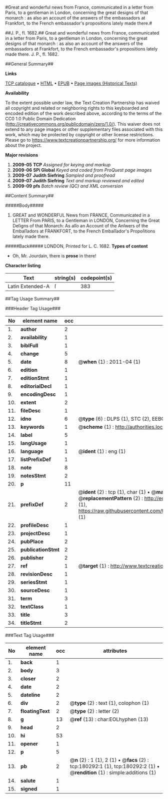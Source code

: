 #Great and wonderful news from France, communicated in a letter from Paris, to a gentleman in London, concerning the great designs of that monarch : as also an account of the answers of the embassadors at Frankfort, to the French embassador's propositions lately made there.#

##J. P., fl. 1682.##
Great and wonderful news from France, communicated in a letter from Paris, to a gentleman in London, concerning the great designs of that monarch : as also an account of the answers of the embassadors at Frankfort, to the French embassador's propositions lately made there.
J. P., fl. 1682.

##General Summary##

**Links**

[TCP catalogue](http://www.ota.ox.ac.uk/tcp/)  • 
[HTML](http://tei.it.ox.ac.uk/tcp/Texts-HTML/free/B04/B04910.html)  • 
[EPUB](http://tei.it.ox.ac.uk/tcp/Texts-EPUB/free/B04/B04910.epub) • 
[Page images (Historical Texts)](https://historicaltexts.jisc.ac.uk/eebo-53981687e)

**Availability**

To the extent possible under law, the Text Creation Partnership has waived all copyright and related or neighboring rights to this keyboarded and encoded edition of the work described above, according to the terms of the CC0 1.0 Public Domain Dedication (http://creativecommons.org/publicdomain/zero/1.0/). This waiver does not extend to any page images or other supplementary files associated with this work, which may be protected by copyright or other license restrictions. Please go to https://www.textcreationpartnership.org/ for more information about the project.

**Major revisions**

1. __2009-05__ __TCP__ *Assigned for keying and markup*
1. __2009-06__ __SPi Global__ *Keyed and coded from ProQuest page images*
1. __2009-07__ __Judith Siefring__ *Sampled and proofread*
1. __2009-07__ __Judith Siefring__ *Text and markup reviewed and edited*
1. __2009-09__ __pfs__ *Batch review (QC) and XML conversion*

##Content Summary##

#####Body#####

1. GREAT and WONDERFUL News from FRANCE, Communicated in a LETTER
From PARIS, to a Gentleman in LONDON, Concerning the Great
Deſigns of that Monarch: As alſo an Account of the Anſwers of
the Embaſſadors at FRANKFORT, to the French
Embaſſador's Propoſitions lately made there.

#####Back#####
LONDON, Printed for L. C. 1682.
**Types of content**

  * Oh, Mr. Jourdain, there is **prose** in there!

**Character listing**


|Text|string(s)|codepoint(s)|
|---|---|---|
|Latin Extended-A|ſ|383|

##Tag Usage Summary##

###Header Tag Usage###

|No|element name|occ|attributes|
|---|---|---|---|
|1.|__author__|2||
|2.|__availability__|1||
|3.|__biblFull__|1||
|4.|__change__|5||
|5.|__date__|8| @__when__ (1) : 2011-04 (1)|
|6.|__edition__|1||
|7.|__editionStmt__|1||
|8.|__editorialDecl__|1||
|9.|__encodingDesc__|1||
|10.|__extent__|2||
|11.|__fileDesc__|1||
|12.|__idno__|6| @__type__ (6) : DLPS (1), STC (2), EEBO-CITATION (1), OCLC (1), VID (1)|
|13.|__keywords__|1| @__scheme__ (1) : http://authorities.loc.gov/ (1)|
|14.|__label__|5||
|15.|__langUsage__|1||
|16.|__language__|1| @__ident__ (1) : eng (1)|
|17.|__listPrefixDef__|1||
|18.|__note__|8||
|19.|__notesStmt__|2||
|20.|__p__|11||
|21.|__prefixDef__|2| @__ident__ (2) : tcp (1), char (1)  •  @__matchPattern__ (2) : ([0-9\-]+):([0-9IVX]+) (1), (.+) (1)  •  @__replacementPattern__ (2) : http://eebo.chadwyck.com/downloadtiff?vid=$1&page=$2 (1), https://raw.githubusercontent.com/textcreationpartnership/Texts/master/tcpchars.xml#$1 (1)|
|22.|__profileDesc__|1||
|23.|__projectDesc__|1||
|24.|__pubPlace__|2||
|25.|__publicationStmt__|2||
|26.|__publisher__|2||
|27.|__ref__|1| @__target__ (1) : http://www.textcreationpartnership.org/docs/. (1)|
|28.|__revisionDesc__|1||
|29.|__seriesStmt__|1||
|30.|__sourceDesc__|1||
|31.|__term__|3||
|32.|__textClass__|1||
|33.|__title__|3||
|34.|__titleStmt__|2||


###Text Tag Usage###

|No|element name|occ|attributes|
|---|---|---|---|
|1.|__back__|1||
|2.|__body__|3||
|3.|__closer__|2||
|4.|__date__|2||
|5.|__dateline__|2||
|6.|__div__|2| @__type__ (2) : text (1), colophon (1)|
|7.|__floatingText__|2| @__type__ (2) : letter (2)|
|8.|__g__|13| @__ref__ (13) : char:EOLhyphen (13)|
|9.|__head__|2||
|10.|__hi__|53||
|11.|__opener__|1||
|12.|__p__|5||
|13.|__pb__|2| @__n__ (2) : 1 (1), 2 (1)  •  @__facs__ (2) : tcp:180292:1 (1), tcp:180292:2 (1)  •  @__rendition__ (1) : simple:additions (1)|
|14.|__salute__|1||
|15.|__signed__|1||
